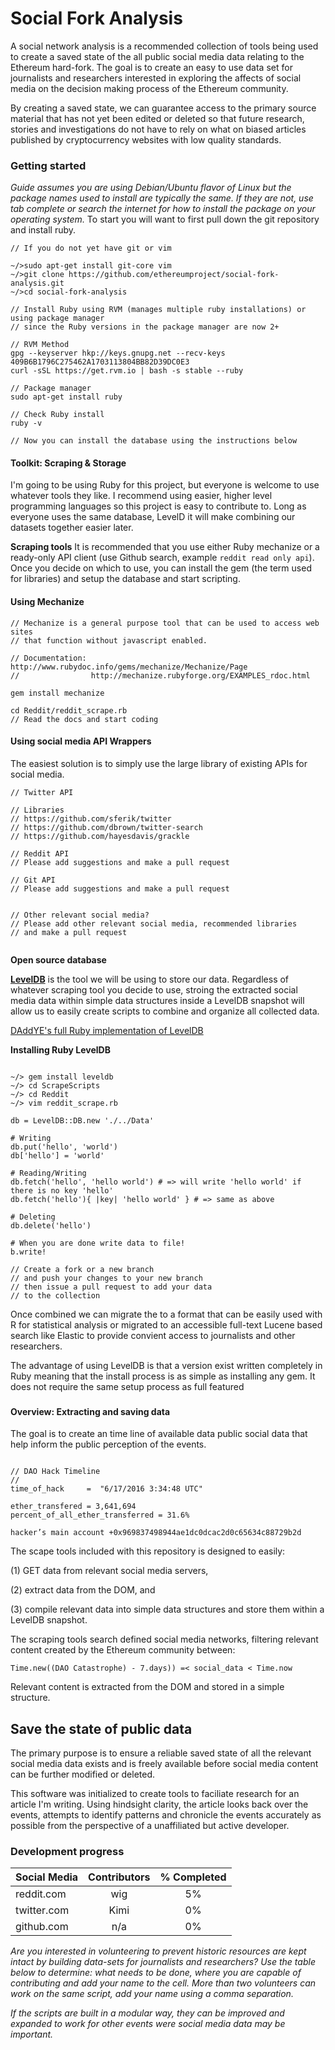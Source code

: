 # Social Fork Analysis
A social network analysis is a recommended collection of tools being used to create a saved state of the all public social media data relating to the Ethereum hard-fork. The goal is to create an easy to use data set for journalists and researchers interested in exploring the affects of social media on the decision making process of the Ethereum community.

By creating a saved state, we can guarantee access to the primary source material that has not yet been edited or deleted so that future research, stories and investigations do not have to rely on what on biased articles published by cryptocurrency websites with low quality standards.

### Getting started
*Guide assumes you are using Debian/Ubuntu flavor of Linux but the package names used to install are typically the same. If they are not, use tab complete or search the internet for how to install the package on your operating system.*
To start you will want to first pull down the git repository and install ruby.

````
// If you do not yet have git or vim

~/>sudo apt-get install git-core vim
~/>git clone https://github.com/ethereumproject/social-fork-analysis.git
~/>cd social-fork-analysis

// Install Ruby using RVM (manages multiple ruby installations) or using package manager
// since the Ruby versions in the package manager are now 2+

// RVM Method
gpg --keyserver hkp://keys.gnupg.net --recv-keys 409B6B1796C275462A1703113804BB82D39DC0E3
curl -sSL https://get.rvm.io | bash -s stable --ruby

// Package manager
sudo apt-get install ruby

// Check Ruby install
ruby -v

// Now you can install the database using the instructions below
````

#### Toolkit: Scraping & Storage
I'm going to be using Ruby for this project, but everyone is welcome to use whatever tools they like. I recommend using easier, higher level programming languages so this project is easy to contribute to. Long as everyone uses the same database, LevelD it will make combining our datasets together easier later. 

**Scraping tools**
It is recommended that you use either Ruby mechanize or a ready-only API client (use Github search, example `reddit read only api`). Once you decide on which to use, you can install the gem (the term used for libraries) and setup the database and start scripting. 


#### Using Mechanize
````
// Mechanize is a general purpose tool that can be used to access web sites
// that function without javascript enabled.

// Documentation: http://www.rubydoc.info/gems/mechanize/Mechanize/Page
//                http://mechanize.rubyforge.org/EXAMPLES_rdoc.html

gem install mechanize

cd Reddit/reddit_scrape.rb
// Read the docs and start coding
````

#### Using social media API Wrappers
The easiest solution is to simply use the large library of existing APIs for social media.
````
// Twitter API 

// Libraries
// https://github.com/sferik/twitter
// https://github.com/dbrown/twitter-search
// https://github.com/hayesdavis/grackle

// Reddit API
// Please add suggestions and make a pull request

// Git API
// Please add suggestions and make a pull request


// Other relevant social media? 
// Please add other relevant social media, recommended libraries
// and make a pull request


````

**Open source database**

**[LevelDB](https://github.com/DAddYE/leveldb)** is the tool we will be using to store our data. Regardless of whatever scraping tool you decide to use, stroing the extracted social media data within simple data structures inside a LevelDB snapshot will allow us to easily create scripts to combine and organize all collected data. 

[DAddYE's full Ruby implementation of LevelDB](https://github.com/DAddYE/leveldb)

**Installing Ruby LevelDB**

````

~/> gem install leveldb
~/> cd ScrapeScripts
~/> cd Reddit
~/> vim reddit_scrape.rb

db = LevelDB::DB.new './../Data'

# Writing
db.put('hello', 'world')
db['hello'] = 'world'

# Reading/Writing
db.fetch('hello', 'hello world') # => will write 'hello world' if there is no key 'hello'
db.fetch('hello'){ |key| 'hello world' } # => same as above

# Deleting
db.delete('hello')

# When you are done write data to file!
b.write!

// Create a fork or a new branch
// and push your changes to your new branch 
// then issue a pull request to add your data
// to the collection

````

Once combined we can migrate the to a format that can be easily used with R for statistical analysis or migrated to an accessible full-text Lucene based search like Elastic to provide convient access to journalists and other researchers.

The advantage of using LevelDB is that a version exist written completely in Ruby meaning that the install process is as simple as installing any gem. It does not require the same setup process as full featured

###


#### Overview: Extracting and saving data
The goal is to create an time line of available data public social data that help inform the public perception of the events. 



````

// DAO Hack Timeline
// 
time_of_hack     =  "6/17/2016 3:34:48 UTC"

ether_transfered = 3,641,694 
percent_of_all_ether_transferred = 31.6%

hacker’s main account +0x969837498944ae1dc0dcac2d0c65634c88729b2d

````


The scape tools included with this repository is designed to easily:

  (1) GET data from relevant social media servers,
  
  (2) extract data from the DOM, and
  
  (3) compile relevant data into simple data structures and store them within a LevelDB snapshot.
  

The scraping tools search defined social media networks, filtering relevant content created by the Ethereum community between:

    Time.new((DAO Catastrophe) - 7.days)) =< social_data < Time.now
  
Relevant content is extracted from the DOM and stored in a simple structure. 


## Save the state of public data
The primary purpose is to ensure a reliable saved state of all the relevant social media data exists and is freely available before social media content can be further modified or deleted. 

This software was initialized to create tools to faciliate research for an article I'm writing. Using hindsight clarity, the article looks back over the events, attempts to identify patterns and chronicle the events accurately as possible from the perspective of a unaffiliated but active developer.


### Development progress

| Social Media  | Contributors     | % Completed|
| ------------- |:----------------:|:----------:|
| reddit.com    | wig              | 5%         |
| twitter.com   | Kimi             | 0%         |
| github.com    | n/a              | 0%         |

*Are you interested in volunteering to prevent historic resources are kept intact by building data-sets for journalists and researchers?*
*Use the table below to determine: what needs to be done, where you are capable of contributing and add your name to the cell. More than two volunteers can work on the same script, add your name using a comma separation.*

*If the scripts are built in a modular way, they can be improved and expanded to work for other events were social media data may be important.*
